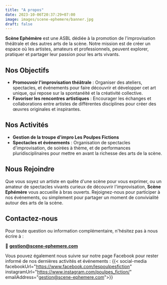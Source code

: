 ```yaml
---
title: "A propos"
date: 2023-10-06T20:37:29+07:00
image: images/scene-ephemere/banner.jpg
draft: false
---
```

**Scène Ephémère** est une ASBL dédiée à la promotion de l'improvisation théâtrale et des autres arts de la scène. Notre mission est de créer un espace où les artistes, amateurs et professionnels, peuvent explorer, pratiquer et partager leur passion pour les arts vivants.

## Nos Objectifs

- **Promouvoir l'improvisation théâtrale** : Organiser des ateliers, spectacles, et événements pour faire découvrir et développer cet art unique, qui repose sur la spontanéité et la créativité collective.
- **Favoriser les rencontres artistiques** : Encourager les échanges et collaborations entre artistes de différentes disciplines pour créer des œuvres originales et inspirantes.

## Nos Activités

- **Gestion de la troupe d'impro Les Poulpes Fictions** 
- **Spectacles et événements** : Organisation de spectacles d'improvisation, de soirées à thème, et de performances pluridisciplinaires pour mettre en avant la richesse des arts de la scène.

## Nous Rejoindre

Que vous soyez un artiste en quête d'une scène pour vous exprimer, ou un amateur de spectacles vivants curieux de découvrir l'improvisation, **Scène Ephémère** vous accueille à bras ouverts. Rejoignez-nous pour participer à nos événements, ou simplement pour partager un moment de convivialité autour des arts de la scène.

## Contactez-nous

Pour toute question ou information complémentaire, n'hésitez pas à nous écrire à :

📧 **[gestion@scene-ephemere.com](mailto:gestion@scene-ephemere.com)**

Vous pouvez également nous suivre sur notre page Facebook pour rester informé de nos dernières activités et événements :
  {{< social-media facebookUrl="https://www.facebook.com/lespoulpesfiction" instagramUrl="https://www.instagram.com/poulpes_fiction/" emailAddress="gestion@scene-ephemere.com">}}
